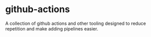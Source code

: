 # github-actions
A collection of github actions and other tooling designed to reduce repetition and make adding pipelines easier.
